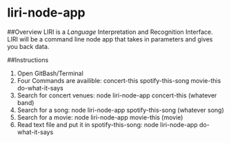 # liri-node-app

##Overview
LIRI is a _Language_ Interpretation and Recognition Interface. LIRI will be a command line node app that takes in parameters and gives you back data.

##Instructions
1. Open GitBash/Terminal
2. Four Commands are availible: 
    concert-this
    spotify-this-song
    movie-this
    do-what-it-says
3. Search for concert venues: node liri-node-app concert-this (whatever band)
4. Search for a song: node liri-node-app spotify-this-song (whatever song)
5. Search for a movie: node liri-node-app movie-this (movie)
6. Read text file and put it in spotify-this-song: node liri-node-app do-what-it-says